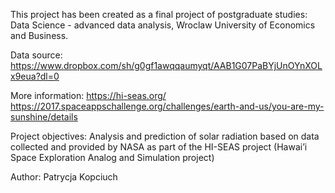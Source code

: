 This project has been created as a final project of postgraduate studies: Data Science - advanced data analysis, Wroclaw University of Economics and Business.

Data source: https://www.dropbox.com/sh/g0gf1awqqaumyqt/AAB1G07PaBYjUnOYnXOLx9eua?dl=0

More information: https://hi-seas.org/ https://2017.spaceappschallenge.org/challenges/earth-and-us/you-are-my-sunshine/details

Project objectives: Analysis and prediction of solar radiation based on data collected and provided by NASA as part of the HI-SEAS project (Hawai’i Space Exploration Analog and Simulation project)

Author: Patrycja Kopciuch
